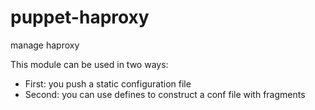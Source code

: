 puppet-haproxy
==============

manage haproxy

This module can be used in two ways:
 - First: you push a static configuration file
 - Second: you can use defines to construct a conf file with fragments
